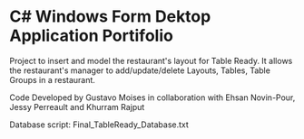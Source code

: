 # C# Windows Form Dektop Application Portifolio

Project to insert and model the restaurant's layout for Table Ready. It allows the restaurant's manager to add/update/delete  Layouts, Tables, Table Groups in a restaurant.

Code Developed by Gustavo Moises in collaboration with Ehsan Novin-Pour, Jessy Perreault and Khurram Rajput

Database script: Final_TableReady_Database.txt

